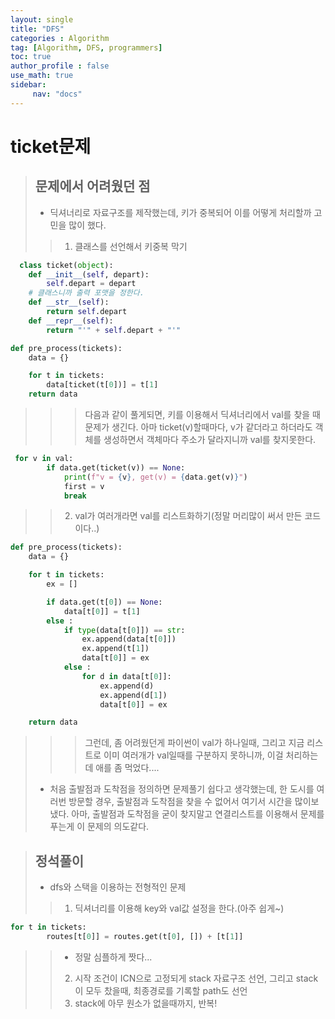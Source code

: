 ```yaml
---
layout: single
title: "DFS"
categories : Algorithm
tag: [Algorithm, DFS, programmers]
toc: true
author_profile : false
use_math: true
sidebar:
     nav: "docs"
---
```


# ticket문제 

> ## 문제에서 어려웠던 점
> * 딕셔너리로 자료구조를 제작했는데, 키가 중복되어 이를 어떻게 처리할까 고민을 많이 했다.
>> 1. 클래스를 선언해서 키중복 막기 

```python
  class ticket(object):
    def __init__(self, depart):
        self.depart = depart
    # 클래스니까 출력 포맷을 정한다.
    def __str__(self):
        return self.depart
    def __repr__(self):
        return "'" + self.depart + "'"

def pre_process(tickets):
    data = {}

    for t in tickets:
        data[ticket(t[0])] = t[1]
    return data
```
>>> 다음과 같이 풀게되면, 키를 이용해서 딕셔너리에서 val를 찾을 때 문제가 생긴다. 아마 ticket(v)할때마다, v가 같더라고 하더라도 객체를 생성하면서 
>>> 객체마다 주소가 달라지니까 val를 찾지못한다.
```python
 for v in val:
        if data.get(ticket(v)) == None:
            print(f"v = {v}, get(v) = {data.get(v)}")
            first = v
            break
```
>> 2. val가 여러개라면 val를 리스트화하기(정말 머리많이 써서 만든 코드이다..)
```python
def pre_process(tickets):
    data = {}

    for t in tickets:
        ex = []

        if data.get(t[0]) == None:
            data[t[0]] = t[1]
        else :
            if type(data[t[0]]) == str:
                ex.append(data[t[0]])
                ex.append(t[1])
                data[t[0]] = ex
            else :
                for d in data[t[0]]:
                    ex.append(d)
                    ex.append(d[1])
                    data[t[0]] = ex 

    return data
```
>>> 그런데, 좀 어려웠던게 파이썬이 val가 하나일때, 그리고 지금 리스트로 이미 여러개가 val일때를 구분하지 못하니까, 이걸 처리하는데 애를 좀 먹었다....
> * 처음 출발점과 도착점을 정의하면 문제풀기 쉽다고 생각했는데, 한 도시를 여러번 방문할 경우, 출발점과 도착점을 찾을 수 없어서 여기서 시간을 많이보냈다.
> 아마, 출발점과 도착점을 굳이 찾지말고 연결리스트를 이용해서 문제를 푸는게 이 문제의 의도같다. 


> ## 정석풀이
> * dfs와 스택을 이용하는 전형적인 문제 
>> 1. 딕셔너리를 이용해 key와 val값 설정을 한다.(아주 쉽게~)
```python
for t in tickets:
        routes[t[0]] = routes.get(t[0], []) + [t[1]]
```

>> * 정말 심플하게 짯다... 
>> 2. 시작 조건이 ICN으로 고정되게 stack 자료구조 선언, 그리고 stack이 모두 찼을때, 최종경로를 기록할 path도 선언
>> 3. stack에 아무 원소가 없을때까지, 반복!   
